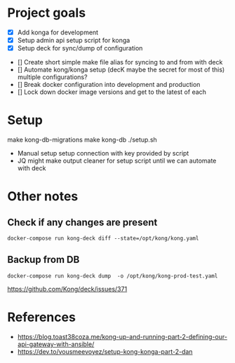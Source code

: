 # Project goals
- [X] Add konga for development
- [X] Setup admin api setup script for konga
- [X] Setup deck for sync/dump of configuration
- [] Create short simple make file alias for syncing to and from with deck
- [] Automate kong/konga setup (decK maybe the secret for most of this) multiple configurations?
- [] Break docker configuration into development and production
- [] Lock down docker image versions and get to the latest of each

# Setup
make kong-db-migrations
make kong-db
./setup.sh

- Manual setup setup connection with key provided by script
- JQ might make output cleaner for setup script until we can automate with deck

# Other notes
## Check if any changes are present
```
docker-compose run kong-deck diff --state=/opt/kong/kong.yaml

```

## Backup from DB
```
docker-compose run kong-deck dump  -o /opt/kong/kong-prod-test.yaml
```
https://github.com/Kong/deck/issues/371

# References
- https://blog.toast38coza.me/kong-up-and-running-part-2-defining-our-api-gateway-with-ansible/
- https://dev.to/vousmeevoyez/setup-kong-konga-part-2-dan
